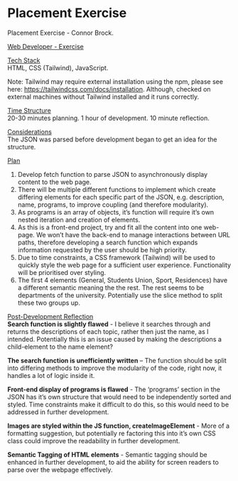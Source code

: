 # Placement Exercise
Placement Exercise - Connor Brock.

<ins>Web Developer - Exercise</ins>

<ins> Tech Stack </ins> <br>
HTML, CSS (Tailwind), JavaScript.<br>

Note: Tailwind may require external installation using the npm, please see here: https://tailwindcss.com/docs/installation. 
Although, checked on external machines without Tailwind installed and it runs correctly.

<ins> Time Structure </ins> <br>
20-30 minutes planning. 
1 hour of development. 
10 minute reflection.

<ins>Considerations</ins> <br>
The JSON was parsed before development began to get an idea for the structure.


<ins>Plan</ins><br>
1.	Develop fetch function to parse JSON to asynchronously display content to the web page.
2.	There will be multiple different functions to implement which create differing elements for each specific part of the JSON, e.g. description, name, programs, to improve coupling (and therefore modularity).
3.	As programs is an array of objects, it’s function will require it’s own nested iteration and creation of elements. 
4.	As this is a front-end project, try and fit all the content into one web-page. We won’t have the back-end to manage interactions between URL paths, therefore developing a search function which expands information requested by the user should be high priority.
5.	Due to time constraints, a CSS framework (Tailwind) will be used to quickly style the web page for a sufficient user experience. Functionality will be prioritised over styling. 
6.	The first 4 elements (General, Students Union, Sport, Residences) have a different semantic meaning the the rest. The rest seems to be departments of the university. Potentially use the slice method to split these two groups up. 


<ins>Post-Development Reflection</ins><br>
**Search function is slightly flawed** - I believe it searches through and returns the descriptions of each topic, rather then just the name, as I intended. Potentially this is an issue caused by making the descriptions a child-element to the name element?

**The search function is unefficiently written** – The function should be split into differing methods to improve the modularity of the code, right now, it handles a lot of logic inside it.

**Front-end display of programs is flawed** - The ‘programs’ section in the JSON has it’s own structure that would need to be independently sorted and styled. Time constraints make it difficult to do this, so this would need to be addressed in further development.

**Images are styled within the JS function, createImageElement** - More of a formatting suggestion, but potentially re factoring this into it’s own CSS class could improve the readability in further development.

**Semantic Tagging of HTML elements** - Semantic tagging should be enhanced in further development, to aid the ability for screen readers to parse over the webpage effectively.
